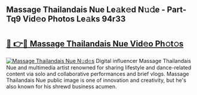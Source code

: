 ## Massage Thailandais Nue Le𝚊k𝚎d N𝚞𝚍e - Part-Tq9 Vid𝚎o Photos Le𝚊ks 94r33

# <h2><a href="http://fbao3yf.evod.top/?m=Massage+Thailandais+Nue">🔗 👉🔴 Massage Thailandais Nue Vid𝚎o Ph𝚘t𝚘s</a></h2>

[![Massage Thailandais Nue N𝚞d𝚎s](https://i.imgur.com/8V9OHl7.gif)](http://fbao3yf.evod.top/?m=Massage+Thailandais+Nue)
Digital influencer Massage Thailandais Nue and multimedia artist renowned for sharing lifestyle and dance-related content via solo and collaborative performances and brief vlogs. Massage Thailandais Nue public image is one of innovation and creativity, but he's also known for his shrewd business acumen. 
